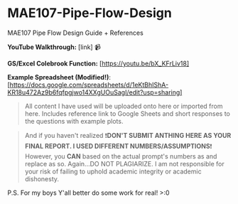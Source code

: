 # MAE107-Pipe-Flow-Design
MAE107 Pipe Flow Design Guide + References

**YouTube Walkthrough:** [link] 📹

**GS/Excel Colebrook Function:** [https://youtu.be/bX_KFrLiv18]

**Example Spreadsheet (Modified!)**: [https://docs.google.com/spreadsheets/d/1eKtBhIShA-KR18u472Az9b6fqfpgjwo14XXgUOuSagI/edit?usp=sharing]

> All content I have used will be uploaded onto here or imported from here.
> Includes reference link to Google Sheets and short responses to the questions with example plots.

>And if you haven't realized ❗**DON'T SUBMIT ANTHING HERE AS YOUR FINAL REPORT. I USED DIFFERENT NUMBERS/ASSUMPTIONS**❗
> However, you **CAN** based on the actual prompt's numbers as and replace as so.
> Again...DO NOT PLAGIARIZE. I am not responsible for your risk of failing to uphold academic integrity or academic dishonesty.

P.S. For my boys
Y'all better do some work for real! >:0
